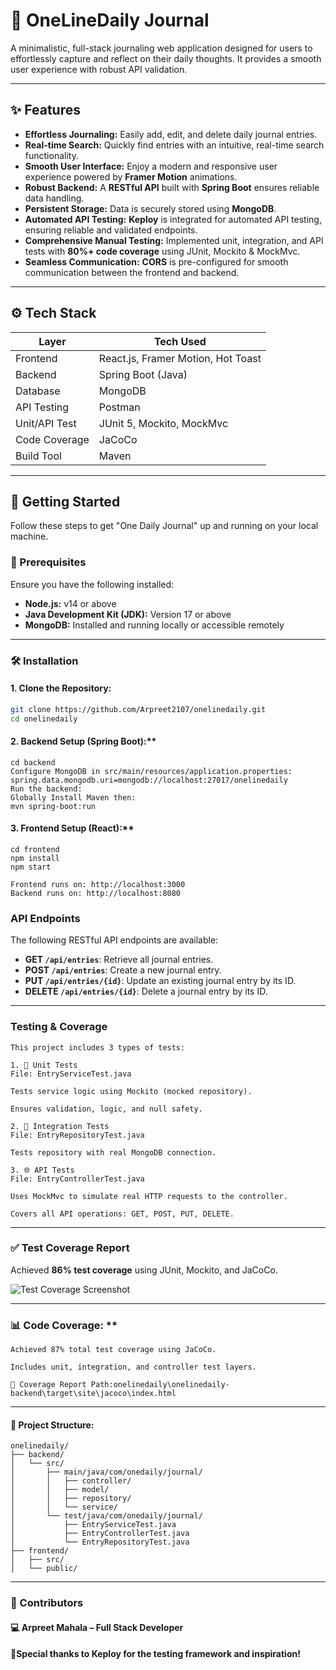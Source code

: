 # 📝 OneLineDaily Journal

A minimalistic, full-stack journaling web application designed for users to effortlessly capture and reflect on their daily thoughts. It provides a smooth user experience with robust API validation.

---

## ✨ Features

* **Effortless Journaling:** Easily add, edit, and delete daily journal entries.
* **Real-time Search:** Quickly find entries with an intuitive, real-time search functionality.
* **Smooth User Interface:** Enjoy a modern and responsive user experience powered by **Framer Motion** animations.
* **Robust Backend:** A **RESTful API** built with **Spring Boot** ensures reliable data handling.
* **Persistent Storage:** Data is securely stored using **MongoDB**.
* **Automated API Testing:** **Keploy** is integrated for automated API testing, ensuring reliable and validated endpoints.
* **Comprehensive Manual Testing:** Implemented unit, integration, and API tests with **80%+ code coverage** using JUnit, Mockito & MockMvc.
* **Seamless Communication:** **CORS** is pre-configured for smooth communication between the frontend and backend.

---

## ⚙️ Tech Stack

| Layer | Tech Used |
|--------------|----------------------------------|
| Frontend | React.js, Framer Motion, Hot Toast |
| Backend | Spring Boot (Java) |
| Database | MongoDB |
| API Testing | Postman |
| Unit/API Test| JUnit 5, Mockito, MockMvc |
| Code Coverage| JaCoCo |
| Build Tool | Maven |

---

## 🚀 Getting Started

Follow these steps to get "One Daily Journal" up and running on your local machine.

### 🔧 Prerequisites

Ensure you have the following installed:

- **Node.js:** v14 or above
- **Java Development Kit (JDK):** Version 17 or above
- **MongoDB:** Installed and running locally or accessible remotely

---

### 🛠️ Installation

#### 1. **Clone the Repository:**

```bash
git clone https://github.com/Arpreet2107/onelinedaily.git
cd onelinedaily
```
#### 2. Backend Setup (Spring Boot):**
```
cd backend
Configure MongoDB in src/main/resources/application.properties:
spring.data.mongodb.uri=mongodb://localhost:27017/onelinedaily
Run the backend:
Globally Install Maven then:
mvn spring-boot:run
```
#### 3. Frontend Setup (React):**
```
cd frontend
npm install
npm start

Frontend runs on: http://localhost:3000
Backend runs on: http://localhost:8080
```

### API Endpoints

The following RESTful API endpoints are available:

* **GET `/api/entries`**: Retrieve all journal entries.
* **POST `/api/entries`**: Create a new journal entry.
* **PUT `/api/entries/{id}`**: Update an existing journal entry by its ID.
* **DELETE `/api/entries/{id}`**: Delete a journal entry by its ID.

---

### Testing & Coverage
```
This project includes 3 types of tests:

1. 🧪 Unit Tests
File: EntryServiceTest.java

Tests service logic using Mockito (mocked repository).

Ensures validation, logic, and null safety.

2. 🧩 Integration Tests
File: EntryRepositoryTest.java

Tests repository with real MongoDB connection.

3. 🌐 API Tests
File: EntryControllerTest.java

Uses MockMvc to simulate real HTTP requests to the controller.

Covers all API operations: GET, POST, PUT, DELETE.
```
---
### ✅ Test Coverage Report

Achieved **86% test coverage** using JUnit, Mockito, and JaCoCo.

![Test Coverage Screenshot](./totalTestReport.png)

---

### 📊 Code Coverage: **
```
Achieved 87% total test coverage using JaCoCo.

Includes unit, integration, and controller test layers.

📸 Coverage Report Path:onelinedaily\onelinedaily-backend\target\site\jacoco\index.html
```
---
#### 🧱 Project Structure:
```
onelinedaily/
├── backend/
│   └── src/
│       ├── main/java/com/onedaily/journal/
│       │   ├── controller/
│       │   ├── model/
│       │   ├── repository/
│       │   └── service/
│       └── test/java/com/onedaily/journal/
│           ├── EntryServiceTest.java
│           ├── EntryControllerTest.java
│           └── EntryRepositoryTest.java
├── frontend/
│   ├── src/
│   └── public/
```
---
### 🤝 Contributors
 #### 💻 Arpreet Mahala – Full Stack Developer

 #### 🧪Special thanks to Keploy for the testing framework and inspiration!
